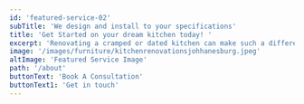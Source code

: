 ```yaml
---
id: 'featured-service-02'
subTitle: 'We design and install to your specifications'
title: 'Get Started on your dream kitchen today! '
excerpt: 'Renovating a cramped or dated kitchen can make such a difference to daily living. A modern kitchen makes meal preparation so much easier, and entertaining more enjoyable. And that’s not to mention the capital value it adds to your home.With Elengency Interiors, you can have everything you need for a complete interior design ,copmlete kitchen renovation and a much more affordable price. Our kitchen remodelling services are extensive and can be customised to your specific needs and budget. You can trust our team of experts to help guide you through the process from start to finish, ensuring that your kitchen makeover is everything you’ve ever wanted.With us, you can choose from hundreds of colours and style combinations. We have everything you need for your kitchen renovation project – from interior designers,contractors and procurring for you doors and knobs to high-tech appliances, sinks and taps.'
image: '/images/furniture/kitchenrenovationsjohhanesburg.jpeg'
altImage: 'Featured Service Image'
path: '/about'
buttonText: 'Book A Consultation'
buttonText1: 'Get in touch'
---
```

